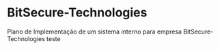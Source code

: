 # BitSecure-Technologies
Plano de Implementação de um sistema interno para empresa BitSecure-Technologies
teste
